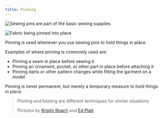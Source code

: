 ```yaml
---
title: Pinning
---
```


![Sewing pins are part of the basic sewing supplies](sewing-pins.jpg)

![Fabric being pinned into place](fabric-pinning.jpg)

Pinning is used whenever you use sewing pins to hold things in place.

Examples of where pinning is commonly used are:

- Pinning a seam in place before sewing it
- Pinning an ornament, pocket, or other part in place before attaching it
- Pinning darts or other pattern changes while fitting the garment on a model

Pinning is never permanent, but merely a temporary measure to hold things in place.

> Pinning and basting are different techniques for similar situations
> 
> Pictures by [Kristin Roach](https://www.flickr.com/photos/marlana/113434148) and [Ed Platt](https://www.flickr.com/photos/philentropist/313403963)